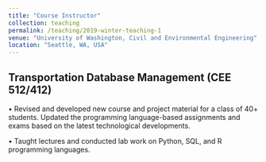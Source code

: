 ```yaml
---
title: "Course Instructor"
collection: teaching
permalink: /teaching/2019-winter-teaching-1
venue: "University of Washington, Civil and Environmental Engineering"
location: "Seattle, WA, USA"
---
```

Transportation Database Management (CEE 512/412)
------------------------------------------------
• Revised and developed new course and project material for a class of 40+ students. Updated the
programming language-based assignments and exams based on the latest technological developments.

• Taught lectures and conducted lab work on Python, SQL, and R programming languages.
